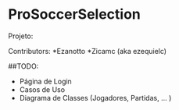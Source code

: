 # ProSoccerSelection

Projeto:

Contributors:
  *Ezanotto
  *Zicamc (aka ezequielc)
  
##TODO:
  * Página de Login
  * Casos de Uso
  * Diagrama de Classes (Jogadores, Partidas, ... )
